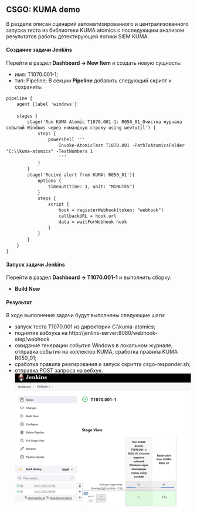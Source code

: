 ## CSGO: KUMA demo
В разделе описан сценарий автоматизированного и централизованного запуска теста из библиотеки KUMA atomics с последующим анализом результатов работы детектирующей логики SIEM KUMA.
#### Создание задачи Jenkins
Перейти в раздел **Dashboard -> New Item** и создать новую сущность:
- имя: T1070.001-1;
- тип: Pipeline;
В секции **Pipeline** добавить следующий скрипт и сохранить:
```
pipeline {
    agent {label 'windows'}

    stages {
        stage('Run KUMA Atomic T1070.001-1: R050_01_Очистка журнала событий Windows через командную строку using wevtutil') {
            steps {
                powershell '''
					Invoke-AtomicTest T1070.001 -PathToAtomicsFolder "C:\\kuma-atomics" -TestNumbers 1
					'''
            }
        }
        stage('Recive alert from KUMA: R050_01'){
            options {
                timeout(time: 1, unit: "MINUTES")
            }
            steps {
                script {
                    hook = registerWebhook(token: "webhook")
                    callbackURL = hook.url
                    data = waitForWebhook hook
                }
            }
        }
    }
}
```
#### Запуск задачи Jenkins
Перейти в раздел **Dashboard -> T1070.001-1** и выполнить сборку:
- **Build Now**
#### Результат
В ходе выполнения задачи будут выполнены следующие шаги:
- запуск теста T1070.001 из директории C:\\kuma-atomics;
- поднятие вэбхука на http://jenlins-server:8080/webhook-step/webhook
- ожидание генерации события Windows в локальном журнале, отправка события на коллектор KUMA, сработка правила KUMA R050_01;
- сработка правила реагирования и запуск скрипта csgo-responder.sh;
- отправка POST запроса на вебхук.
![](img/demo-001.png)

